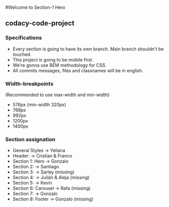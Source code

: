 #Welcome to Section-1 Hero

## codacy-code-project


### Specifications
- Every section is going to have its own branch. Main branch shouldn't be touched.
- This project is going to be mobile first.
- We're gonna use BEM methodology for CSS.
- All commits messages, files and classnames will be in english.

### Width-breakpoints
(Recommended to use max-width and min-width)

- 576px (min-width 320px)
- 768px
- 992px
- 1200px
- 1400px

### Section assignation
- General Styles -> Yeliana
- Header: -> Cristian & Franco
- Section 1: Hero -> Gonzalo
- Section 2: -> Santiago
- Section 3: -> Sarley (missing)
- Section 4: -> Julián & Aleja (missing)
- Section 5: -> Kevin
- Section 6: Carousel -> Rafa (missing)
- Section 7: -> Gonzalo
- Section 8: Footer -> Gonzalo (missing)
